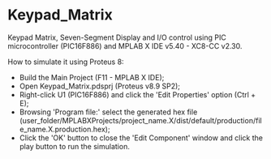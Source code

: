 # Keypad_Matrix
Keypad Matrix, Seven-Segment Display and I/O control using PIC microcontroller (PIC16F886) and MPLAB X IDE v5.40 - XC8-CC v2.30.

How to simulate it using Proteus 8: 
- Build the Main Project (F11 - MPLAB X IDE);
- Open Keypad_Matrix.pdsprj (Proteus v8.9 SP2);
- Right-click U1 (PIC16F886) and click the 'Edit Properties' option (Ctrl + E); 
- Browsing 'Program file:' select the generated hex file (user_folder/MPLABXProjects/project_name.X/dist/default/production/file_name.X.production.hex);
- Click the 'OK' button to close the 'Edit Component' window and click the play button to run the simulation. 
